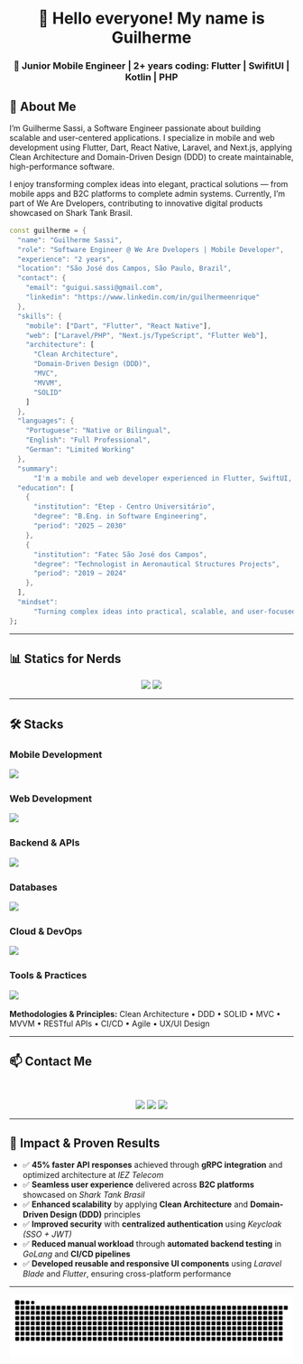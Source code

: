 <h1 align="center">👋 Hello everyone! My name is Guilherme </h1>

<h3 align="center">🚀 Junior Mobile Engineer | 2+ years coding: Flutter | SwifitUI | Kotlin | PHP </h3>

## 💬 **About Me**

I’m Guilherme Sassi, a Software Engineer passionate about building scalable and user-centered applications.
I specialize in mobile and web development using Flutter, Dart, React Native, Laravel, and Next.js, applying Clean Architecture and Domain-Driven Design (DDD) to create maintainable, high-performance software.

I enjoy transforming complex ideas into elegant, practical solutions — from mobile apps and B2C platforms to complete admin systems.
Currently, I’m part of We Are Dvelopers, contributing to innovative digital products showcased on Shark Tank Brasil.

```dart
const guilherme = {
  "name": "Guilherme Sassi",
  "role": "Software Engineer @ We Are Dvelopers | Mobile Developer",
  "experience": "2 years",
  "location": "São José dos Campos, São Paulo, Brazil",
  "contact": {
    "email": "guigui.sassi@gmail.com",
    "linkedin": "https://www.linkedin.com/in/guilhermeenrique"
  },
  "skills": {
    "mobile": ["Dart", "Flutter", "React Native"],
    "web": ["Laravel/PHP", "Next.js/TypeScript", "Flutter Web"],
    "architecture": [
      "Clean Architecture",
      "Domain-Driven Design (DDD)",
      "MVC",
      "MVVM",
      "SOLID"
    ]
  },
  "languages": {
    "Portuguese": "Native or Bilingual",
    "English": "Full Professional",
    "German": "Limited Working"
  },
  "summary":
      "I'm a mobile and web developer experienced in Flutter, SwiftUI, Kotlin, Laravel, and Next.js, building scalable applications with clean, maintainable code. I apply Clean Architecture, DDD, and SOLID principles to deliver robust software solutions.",
  "education": [
    {
      "institution": "Etep - Centro Universitário",
      "degree": "B.Eng. in Software Engineering",
      "period": "2025 – 2030"
    },
    {
      "institution": "Fatec São José dos Campos",
      "degree": "Technologist in Aeronautical Structures Projects",
      "period": "2019 – 2024"
    },
  ],
  "mindset":
      "Turning complex ideas into practical, scalable, and user-focused solutions."
};
```
---
## 📊 **Statics for Nerds**

<div align="center">
  <img height="180em" src="https://github-readme-stats.vercel.app/api?username=GuiRuizz&show_icons=true&theme=radical"/>
  <img height="180em" src="https://github-readme-stats.vercel.app/api/top-langs/?username=GuiRuizz&layout=compact&langs_count=4&theme=radical"/>
</div>

---
## 🛠️ **Stacks**

### **Mobile Development**
<div align="left"> <img src="https://skillicons.dev/icons?i=react,flutter,dart" /> </div>

### **Web Development**
<div align="left"> <img src="https://skillicons.dev/icons?i=php,laravel,nextjs,ts,js,html,css" /> </div>

### **Backend & APIs**
<div align="left"> <img src="https://skillicons.dev/icons?i=go,postman,nodejs" /> </div>

### **Databases**
<div align="left"> <img src="https://skillicons.dev/icons?i=postgresql,mysql,supabase" /> </div>

### **Cloud & DevOps**
<div align="left"> <img src="https://skillicons.dev/icons?i=docker,github,git,vercel" /> </div>

### **Tools & Practices**
<div align="left"> <img src="https://skillicons.dev/icons?i=vscode,figma,linux" /> </div>


**Methodologies & Principles:** Clean Architecture • DDD • SOLID • MVC • MVVM • RESTful APIs • CI/CD • Agile • UX/UI Design

---
## 📫 **Contact Me**

<div align="center"> </br>

  <a href="https://instagram.com/gui.ruizz" target="_blank"><img src="https://img.shields.io/badge/-Instagram-%23E4405F?style=for-the-badge&logo=instagram&logoColor=white" target="_blank"></a>
  <a href = "guilhermesassicontact@gmail.com"><img src="https://img.shields.io/badge/-Gmail-%23333?style=for-the-badge&logo=gmail&logoColor=white" target="_blank"></a>
  <a href="https://www.linkedin.com/in/guilhermeenrique/gm" target="_blank"><img src="https://img.shields.io/badge/-LinkedIn-%230077B5?style=for-the-badge&logo=linkedin&logoColor=white" target="_blank"></a> 
  
</div>

---

## 🌟 **Impact & Proven Results**

- ✅ **45% faster API responses** achieved through **gRPC integration** and optimized architecture at *IEZ Telecom*  
- ✅ **Seamless user experience** delivered across **B2C platforms** showcased on *Shark Tank Brasil*  
- ✅ **Enhanced scalability** by applying **Clean Architecture** and **Domain-Driven Design (DDD)** principles  
- ✅ **Improved security** with **centralized authentication** using *Keycloak (SSO + JWT)*  
- ✅ **Reduced manual workload** through **automated backend testing** in *GoLang* and **CI/CD pipelines**  
- ✅ **Developed reusable and responsive UI components** using *Laravel Blade* and *Flutter*, ensuring cross-platform performance  

---


<picture>
  <source media="(prefers-color-scheme: dark)" srcset="https://github.com/GuiRuizz/GuiRuizz/blob/output/github-contribution-grid-snake-dark.svg" />
  <img alt="Snake animation" src="https://github.com/GuiRuizz/GuiRuizz/blob/output/github-contribution-grid-snake.svg" />
</picture>





